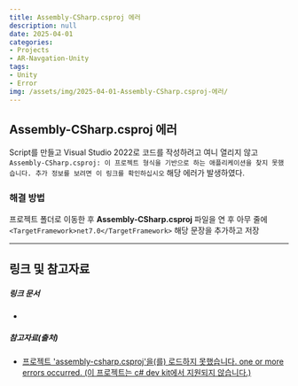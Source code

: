 ```yaml
---
title: Assembly-CSharp.csproj 에러
description: null
date: 2025-04-01
categories:
- Projects
- AR-Navgation-Unity
tags:
- Unity
- Error
img: /assets/img/2025-04-01-Assembly-CSharp.csproj-에러/
---
```

## Assembly-CSharp.csproj 에러

Script를 만들고 Visual Studio 2022로 코드를 작성하려고 여니 열리지 않고 
`Assembly-CSharp.csproj: 이 프로젝트 형식을 기반으로 하는 애플리케이션을 찾지 못했습니다. 추가 정보를 보려면 이 링크를 확인하십시오`
해당 에러가 발생하였다.

### 해결 방법
프로젝트 폴더로 이동한 후 **Assembly-CSharp.csproj** 파일을 연 후
아무 줄에 `<TargetFramework>net7.0</TargetFramework>` 해당 문장을 추가하고 저장



---
## 링크 및 참고자료

##### 링크 문서
- 

##### 참고자료(출처)
- [프로젝트 'assembly-csharp.csproj'을(를) 로드하지 못했습니다. one or more errors occurred. (이 프로젝트는 c# dev kit에서 지원되지 않습니다.)](https://portable-paper.tistory.com/entry\%ED%94%84%EB%A1%9C%EC%A0%9D%ED%8A%B8-assembly-csharpcsproj%EC%9D%84%EB%A5%BC-%EB%A1%9C%EB%93%9C%ED%95%98%EC%A7%80-%EB%AA%BB%ED%96%88%EC%8A%B5%EB%8B%88%EB%8B%A4-one-or-more-errors-occurred-%EC%9D%B4-%ED%94%84%EB%A1%9C%EC%A0%9D%ED%8A%B8%EB%8A%94-c-dev-kit%EC%97%90%EC%84%9C-%EC%A7%80%EC%9B%90%EB%90%98%EC%A7%80-%EC%95%8A%EC%8A%B5%EB%8B%88%EB%8B%A4)



